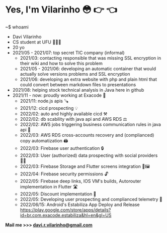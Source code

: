 # Yes, I'm Vilarinho 😳 👉 👈

~$ whoami

- Davi Vilarinho
- CS student at UFU 🔺🇧🇷
- 20 yo
- 2021/05 - 2021/07: top secret TIC company (informal)
  - 2021/03: contacting responsible that was missing SSL encryption in their wiki and how to solve this problem
  - 2021/05 - 2021/06: developing an automatic container that would actually solve versions problems and SSL encryption
  - 2021/06: developing an extra website with php and plain html that could convert between markdown files to presentations
- 2021/08: helping stock technical analysis in Java here in github
- 2021/11 - now: proudly working at Exacode 🚀 
  - 2021/11: node.js apis 🪚
  - 2021/12: cicd prospecting 💡
  - 2022/02: auto and highly available cicd ⚒️
  - 2022/02: db scability with java api and AWS RDS ⚖️
  - 2022/02: AWS jobs triggering business communication rules in java api 🔄
  - 2022/03: AWS RDS cross-accounts recovery and (complianced) copy automatization 🖨️
  - 2022/03: Firebase user authentication 🔒
  - 2022/03: User (authorized) data prospecting with social providers 🕵️‍♀️
  - 2022/03: Firebase Storage and Flutter screens integration 📱🖼️
  - 2022/04: Firebase security permissions 🔓
  - 2022/05: Firebase deep links, IOS VM's builds, Autorouter implementation in Flutter 🛣️
  - 2022/05: Discount implementation 🏪
  - 2022/05: Developing user prospecting and complianced telemetry 🔎
  - 2022/06/15: Android's Estabiliza App Deploy and Release https://play.google.com/store/apps/details?id=br.com.exacode.estabiliza&hl=en&gl=US


**Mail me >>> davi.r.vilarinho@gmail.com**
